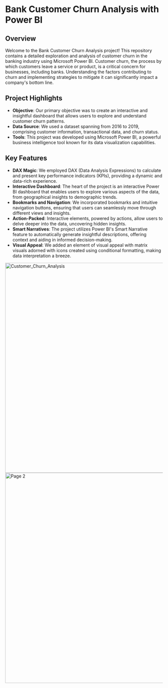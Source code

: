 # Bank Customer Churn Analysis with Power BI

## Overview

Welcome to the Bank Customer Churn Analysis project! This repository contains a detailed exploration and analysis of customer churn in the banking industry using Microsoft Power BI. Customer churn, the process by which customers leave a service or product, is a critical concern for businesses, including banks. Understanding the factors contributing to churn and implementing strategies to mitigate it can significantly impact a company's bottom line.

## Project Highlights

- **Objective**: Our primary objective was to create an interactive and insightful dashboard that allows users to explore and understand customer churn patterns.
- **Data Source**: We used a dataset spanning from 2016 to 2019, comprising customer information, transactional data, and churn status.
- **Tools**: This project was developed using Microsoft Power BI, a powerful business intelligence tool known for its data visualization capabilities.

## Key Features

- **DAX Magic**: We employed DAX (Data Analysis Expressions) to calculate and present key performance indicators (KPIs), providing a dynamic and data-rich experience.
- **Interactive Dashboard**: The heart of the project is an interactive Power BI dashboard that enables users to explore various aspects of the data, from geographical insights to demographic trends.
- **Bookmarks and Navigation**: We incorporated bookmarks and intuitive navigation buttons, ensuring that users can seamlessly move through different views and insights.
- **Action-Packed**: Interactive elements, powered by actions, allow users to delve deeper into the data, uncovering hidden insights.
- **Smart Narratives**: The project utilizes Power BI's Smart Narrative feature to automatically generate insightful descriptions, offering context and aiding in informed decision-making.
- **Visual Appeal**: We added an element of visual appeal with matrix visuals adorned with icons created using conditional formatting, making data interpretation a breeze.




<img width="669" alt="Customer_Churn_Analysis" src="https://github.com/khushiagrawal22/Bank_Customer_Churn_Analysis/assets/131536733/8478359e-8c07-4f3d-95d4-0f5a4642b4b5">
<img width="670" alt="Page 2" src="https://github.com/khushiagrawal22/Bank_Customer_Churn_Analysis/assets/131536733/f893685d-b346-449c-af0f-2a2f582b0426">





